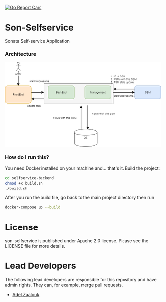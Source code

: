 [![Go Report Card](https://goreportcard.com/badge/github.com/zanetworker/son-selfservice)](https://goreportcard.com/report/github.com/zanetworker/son-selfservice)

# Son-Selfservice
Sonata Self-service Application


### Architecture
![Architecture](self-service-portal.png?raw=true "Self-service Portal Architecture")


### How do I run this?
You need Docker installed on your machine and... that's it. Build the project:

```bash
cd selfservice-backend
chmod +x build.sh
./build.sh
```

After you run the build file, go back to the main project directory then run

```bash
docker-compose up --build
```
# License
son-selfservice is published under Apache 2.0 license. Please see the LICENSE file for more details.



# Lead Developers
The following lead developers are responsible for this repository and have admin rights. They can, for example, merge pull requests.
- [Adel Zaalouk](https://github.com/zanetworker)
